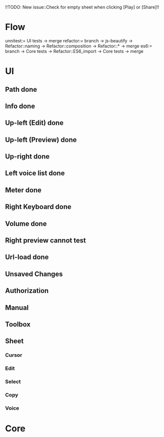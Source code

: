 !!TODO: New issue::Check for empty sheet when clicking [Play] or [Share]!!

# Flow
unnitest:= UI tests -> merge
refactor:= branch -> js-beautify -> Refactor::naming -> Refactor::composition -> Refactor::* -> merge
es6:= branch -> Core tests -> Refactor::ES6_import -> Core tests -> merge

# UI
## Path done
## Info done
## Up-left (Edit) done
## Up-left (Preview) done
## Up-right done
## Left voice list done
## Meter done
## Right Keyboard done
## Volume done
## Right preview cannot test
## Url-load done
## Unsaved Changes
## Authorization
## Manual
## Toolbox
## Sheet
### Cursor
### Edit
### Select
### Copy
### Voice

# Core
